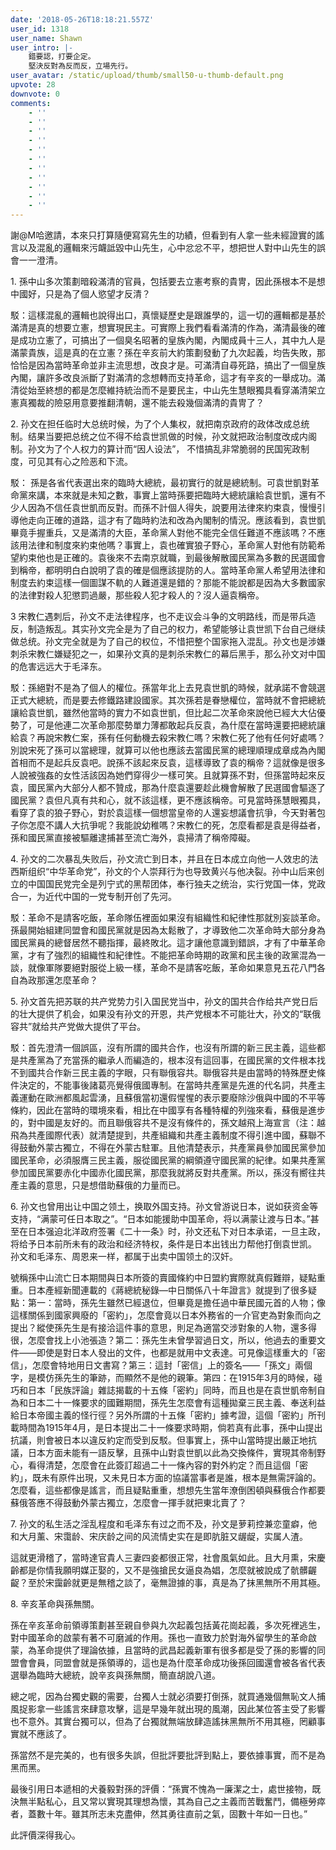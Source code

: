 ```yaml
---
date: '2018-05-26T18:18:21.557Z'
user_id: 1318
user_name: Shawn
user_intro: |-
    錯要認，打要企定。
    堅決反對為反而反，立場先行。
user_avatar: /static/upload/thumb/small50-u-thumb-default.png
upvote: 28
downvote: 0
comments:
    - ''
    - ''
    - ''
    - ''
    - ''
    - ''
    - ''
    - ''
    - ''
    - ''
    - ''
---
```


謝@M哈邀請，本來只打算隨便寫寫先生的功績，但看到有人拿一些未經證實的謠言以及混亂的邏輯來污衊詆毀中山先生，心中忿忿不平，想把世人對中山先生的誤會一一澄清。

1\. 孫中山多次策劃暗殺滿清的官員，包括要去立憲考察的貴冑，因此孫根本不是想中國好，只是為了個人慾望才反清？

駁：這樣混亂的邏輯也說得出口，真懷疑歷史是跟誰學的，這一切的邏輯都是基於滿清是真的想要立憲，想實現民主。可實際上我們看看滿清的作為，滿清最後的確是成功立憲了，可搞出了一個臭名昭著的皇族內閣，內閣成員十三人，其中九人是滿蒙貴族，這是真的在立憲？孫在辛亥前大約策劃發動了九次起義，均告失敗，那恰恰是因為當時革命並非主流思想，改良才是。可滿清自尋死路，搞出了一個皇族內閣，讓許多改良派斷了對滿清的念想轉而支持革命，這才有辛亥的一舉成功。滿清從始至終想的都是怎麼維持統治而不是要民主，中山先生慧眼獨具看穿滿清架立憲真獨裁的險惡用意要推翻清朝，還不能去殺幾個滿清的貴冑了？

  

2. 孙文在担任临时大总统时候，为了个人集权，就把南京政府的政体改成总统制。结果当要把总统之位不得不给袁世凯做的时候，孙文就把政治制度改成内阁制。孙文为了个人权力的算计而“因人设法”， 不惜搞乱非常脆弱的民国宪政制度，可见其有心之险恶和下流。

駁： 孫是各省代表選出來的臨時大總統，最初實行的就是總統制。可袁世凱對革命黨來講，本來就是未知之數，事實上當時孫要把臨時大總統讓給袁世凱，還有不少人因為不信任袁世凱而反對。而孫不計個人得失，說要用法律來約束袁，慢慢引導他走向正確的道路，這才有了臨時約法和改為內閣制的情況。應該看到，袁世凱畢竟手握重兵，又是滿清的大臣，革命黨人對他不能完全信任難道不應該嗎？不應該用法律和制度來約束他嗎？事實上，袁也確實狼子野心，革命黨人對他有防範希望約束他也是正確的。袁後來不去南京就職，到最後解散國民黨為多數的民選國會到稱帝，都明明白白說明了袁的確是個應該提防的人。當時革命黨人希望用法律和制度去約束這樣一個圖謀不軌的人難道還是錯的？那能不能說都是因為大多數國家的法律對殺人犯懲罰過嚴，那些殺人犯才殺人的？沒人逼袁稱帝。

  

3 宋教仁遇刺后，孙文不走法律程序，也不走议会斗争的文明路线，而是带兵造反，制造叛乱。其实孙文完全是为了自己的权力，希望能够让袁世凯下台自己继续做总统。孙文完全就是为了自己的权位，不惜把整个国家拖入混乱。孙文也是涉嫌刺杀宋教仁嫌疑犯之一，如果孙文真的是刺杀宋教仁的幕后黑手，那么孙文对中国的危害远远大于毛泽东。

駁：孫絕對不是為了個人的權位。孫當年北上去見袁世凱的時候，就承諾不會競選正式大總統，而是要去修鐵路建設國家。其次孫若是眷戀權位，當時就不會把總統讓給袁世凱，雖然他當時的實力不如袁世凱，但比起二次革命來說他已經大大佔優勢了，可是他連二次革命那麼勢單力薄都敢起兵反袁，為什麼在當時還要把總統讓給袁？再說宋教仁案，孫有任何動機去殺宋教仁嗎？宋教仁死了他有任何好處嗎？別說宋死了孫可以當總理，就算可以他也應該去當國民黨的總理順理成章成為內閣首相而不是起兵反袁吧。說孫不該起來反袁，這樣導致了袁的稱帝？這就像是很多人說被強姦的女性活該因為她們穿得少一樣可笑。且就算孫不對，但孫當時起來反袁，國民黨內大部分人都不贊成，那為什麼袁還要趁此機會解散了民選國會驅逐了國民黨？袁但凡真有共和心，就不該這樣，更不應該稱帝。可見當時孫慧眼獨具，看穿了袁的狼子野心，對於袁這樣一個想當皇帝的人還妄想議會抗爭，今天對著包子你怎麼不講人大抗爭呢？我能說幼稚嗎？宋教仁的死，怎麼看都是袁是得益者，孫和國民黨直接被驅離逮捕甚至流亡海外，袁掃清了稱帝障礙。

4. 孙文的二次暴乱失败后，孙文流亡到日本，并且在日本成立向他一人效忠的法西斯组织“中华革命党”，孙文的个人崇拜行为也导致黄兴与他决裂。孙中山后来创立的中国国民党完全是列宁式的黑帮团体，奉行独夫之统治，实行党国一体，党政合一，为近代中国的一党专制开创了先河。

駁：革命不是請客吃飯，革命隊伍裡面如果沒有組織性和紀律性那就別妄談革命。孫最開始組建同盟會和國民黨就是因為太鬆散了，才導致他二次革命時大部分身為國民黨員的總督居然不聽指揮，最終敗北。這才讓他意識到錯誤，才有了中華革命黨，才有了強烈的組織性和紀律性。不能把革命時期的政黨和民主後的政黨混為一談，就像軍隊要絕對服從上級一樣，革命不是請客吃飯，革命如果意見五花八門各自為政那還怎麼革命？

  

5. 孙文首先把苏联的共产党势力引入国民党当中，孙文的国共合作给共产党日后的壮大提供了机会，如果没有孙文的开恩，共产党根本不可能壮大，孙文的“联俄容共”就给共产党做大提供了平台。

駁：首先澄清一個誤區，沒有所謂的國共合作，也沒有所謂的新三民主義，這些都是共產黨為了充當孫的繼承人而編造的，根本沒有這回事，在國民黨的文件根本找不到國共合作新三民主義的字眼，只有聯俄容共。聯俄容共是由當時的特殊歷史條件決定的，不能事後諸葛亮覺得俄國專制。在當時共產黨是先進的代名詞，共產主義運動在歐洲都風起雲湧，且蘇俄當初還假惺惺的表示要廢除沙俄與中國的不平等條約，因此在當時的環境來看，相比在中國享有各種特權的列強來看，蘇俄是進步的，對中國是友好的。而且聯俄容共不是沒有條件的，孫文越飛上海宣言（注：越飛為共產國際代表）就清楚提到，共產組織和共產主義制度不得引進中國，蘇聯不得鼓動外蒙古獨立，不得在外蒙古駐軍。且他清楚表示，共產黨員參加國民黨參加國民革命，必須服膺三民主義，服從國民黨的綱領遵守國民黨的紀律。如果共產黨參加國民黨要赤化中國赤化國民黨，那麼我就將反對共產黨。所以，孫沒有嚮往共產主義的意思，只是想借助蘇俄的力量而已。

  

6. 孙文也曾用出让中国之领土，换取外国支持。孙文曾游说日本，说如获资金等支持，“满蒙可任日本取之”。“日本如能援助中国革命，将以满蒙让渡与日本。”甚至在日本强迫北洋政府签署《二十一条》时，孙文还私下对日本承诺，一旦主政，将给予日本前所未有的政治和经济特权，条件是日本出钱出力帮他打倒袁世凯。  孙文和毛泽东、周恩来一样，都属于出卖中国领土的汉奸。

號稱孫中山流亡日本期間與日本所簽的賣國條約中日盟約實際就真假難辯，疑點重重。日本產經新聞連載的《蔣總統秘錄—中日關係八十年證言》就提到了很多疑點：第一：當時，孫先生雖然已經退位，但畢竟是擔任過中華民國元首的人物；像這樣關係到國家興廢的「密約」，怎麼會竟以日本外務省的一介官吏為對象而向之提出？縱使孫先生是有接洽這件事的意思，則足為適當交涉對象的人物，還多得很，怎麼會找上小池張造？第二：孫先生未曾學習過日文，所以，他過去的重要文件——即使是對日本人發出的文件，也都是就用中文表達。可見像這樣重大的「密信」，怎麼會特地用日文書寫？第三：這封「密信」上的簽名——「孫文」兩個字，是模仿孫先生的筆跡，而顯然不是他的親筆。第四：在1915年3月的時候，碰巧和日本「民族評論」雜誌揭載的十五條「密約」同時，而且也是在袁世凱帝制自為和日本二十一條要求的國難期間，孫先生怎麼會有這種拋棄三民主義、奉送利益給日本帝國主義的怪行徑？另外所謂的十五條「密約」據考證，這個「密約」所刊載時間為1915年4月，是日本提出二十一條要求時期，倘若真有此事，孫中山提出抗議，則會被日本以違反約定而受到反駁。但事實上，孫中山當時提出嚴正地抗議，日本方面未能有一語反擊，且孫中山對袁世凱以此為交換條件，實現其帝制野心，看得清楚，怎麼會在此簽訂超過二十一條內容的對外約定？而且這個「密約」，既未有原件出現，又未見日本方面的協議當事者是誰，根本是無需評論的。 怎麼看，這些都像是謠言，而且疑點重重，想想先生當年潦倒困頓與蘇俄合作都要蘇俄答應不得鼓動外蒙古獨立，怎麼會一揮手就把東北賣了？

  

7\. 孙文的私生活之淫乱程度和毛泽东有过之而不及，孙文是萝莉控兼恋童癖，他和大月薰、宋霭龄、宋庆龄之间的风流情史实在是即肮脏又龌龊，实属人渣。

這就更滑稽了，當時達官貴人三妻四妾都很正常，社會風氣如此。且大月熏，宋慶齡都是你情我願明媒正娶的，又不是強搶民女逼良為娼，怎麼就被說成了骯髒齷齪？至於宋靄齡就更是無稽之談了，毫無證據的事，真是為了抹黑無所不用其極。

  

8\. 辛亥革命與孫無關。

孫在辛亥革命前領導策劃甚至親自參與九次起義包括黃花崗起義，多次死裡逃生，對中國革命的啟蒙有著不可磨滅的作用。孫也一直致力於對海外留學生的革命啟蒙，為革命提供了理論依據，且當時的武昌起義新軍有很多都是受了孫的影響的同盟會會員，同盟會就是孫領導的，這也是為什麼革命成功後孫回國還會被各省代表選舉為臨時大總統，說辛亥與孫無關，簡直胡說八道。  

  

總之呢，因為台獨史觀的需要，台獨人士就必須要打倒孫，就買通幾個無恥文人捕風捉影拿一些謠言來肆意攻擊，這是早幾年就出現的風潮，因此某位答主受了影響也不意外。其實台獨可以，但為了台獨就無端放肆造謠抹黑無所不用其極，罔顧事實就不應該了。

孫當然不是完美的，也有很多失誤，但批評要批評到點上，要依據事實，而不是為黑而黑。

最後引用日本遞相的犬養毅對孫的評價：“孫實不愧為一廉潔之士，處世接物，既決無半點私心，且又常以實現其理想為懷，其為自己之主義而苦戰奮鬥，備極勞瘁者，蓋數十年。雖其所志未克盡伸，然其勇往直前之氣，固數十年如一日也。” 

此評價深得我心。
